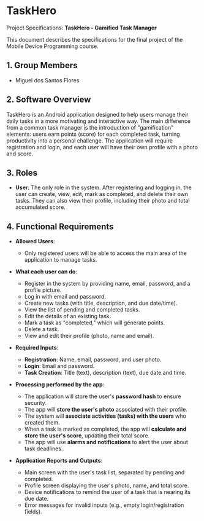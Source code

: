 # TaskHero

Project Specifications: **TaskHero - Gamified Task Manager**

This document describes the specifications for the final project of the Mobile Device Programming course.

## 1. Group Members
- Miguel dos Santos Flores

## 2. Software Overview
TaskHero is an Android application designed to help users manage their daily tasks in a more motivating and interactive way. The main difference from a common task manager is the introduction of "gamification" elements: users earn points (score) for each completed task, turning productivity into a personal challenge. The application will require registration and login, and each user will have their own profile with a photo and score.

## 3. Roles
- **User**: The only role in the system. After registering and logging in, the user can create, view, edit, mark as completed, and delete their own tasks. They can also view their profile, including their photo and total accumulated score.

## 4. Functional Requirements
- **Allowed Users**:
  - Only registered users will be able to access the main area of the application to manage tasks.

- **What each user can do**:
  - Register in the system by providing name, email, password, and a profile picture.
  - Log in with email and password.
  - Create new tasks (with title, description, and due date/time).
  - View the list of pending and completed tasks.
  - Edit the details of an existing task.
  - Mark a task as "completed," which will generate points.
  - Delete a task.
  - View and edit their profile (photo, name and email).

- **Required Inputs**:
  - **Registration**: Name, email, password, and user photo.
  - **Login**: Email and password.
  - **Task Creation**: Title (text), description (text), due date and time.

- **Processing performed by the app**:
  - The application will store the user's **password hash** to ensure security.
  - The app will **store the user's photo** associated with their profile.
  - The system will **associate activities (tasks) with the users** who created them.
  - When a task is marked as completed, the app will **calculate and store the user's score**, updating their total score.
  - The app will use **alarms and notifications** to alert the user about task deadlines.

- **Application Reports and Outputs**:
  - Main screen with the user's task list, separated by pending and completed.
  - Profile screen displaying the user's photo, name, and total score.
  - Device notifications to remind the user of a task that is nearing its due date.
  - Error messages for invalid inputs (e.g., empty login/registration fields).
